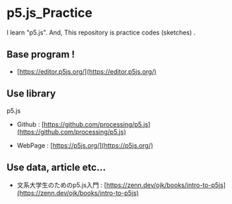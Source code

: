 # p5.js_Practice
I learn "p5.js". And, This repository is practice codes (sketches) .

## Base program !
* [https://editor.p5js.org/](https://editor.p5js.org/)

## Use library
p5.js

* Github : [https://github.com/processing/p5.js](https://github.com/processing/p5.js)

* WebPage : [https://p5js.org/](https://p5js.org/)

## Use data, article etc...
* 文系大学生のためのp5.js入門 : [https://zenn.dev/ojk/books/intro-to-p5js](https://zenn.dev/ojk/books/intro-to-p5js)
